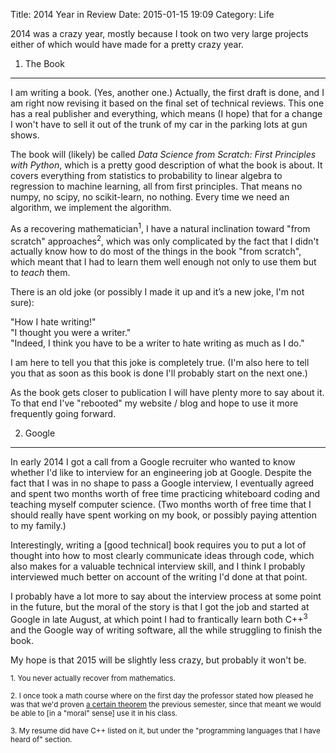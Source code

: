 Title: 2014 Year in Review
Date: 2015-01-15 19:09
Category: Life

2014 was a crazy year, mostly because I took on two very large projects either of which would have made for a pretty crazy year.

1. The Book
--------

I am writing a book.  (Yes, another one.)  Actually, the first draft is done, and I am right now revising it based on the final set of technical reviews.  This one has a real publisher and everything, which means (I hope) that for a change I won't have to sell it out of the trunk of my car in the parking lots at gun shows.

The book will (likely) be called *Data Science from Scratch: First Principles with Python*, which is a pretty good description of what the book is about. It covers everything from statistics to probability to linear algebra to regression to machine learning, all from first principles.  That means no numpy, no scipy, no scikit-learn, no nothing.  Every time we need an algorithm, we implement the algorithm.

As a recovering mathematician<sup>1</sup>, I have a natural inclination toward "from scratch" approaches<sup>2</sup>, which was only complicated by the fact that I didn't actually know how to do most of the things in the book "from scratch", which meant that I had to learn them well enough not only to use them but to *teach* them.

There is an old joke (or possibly I made it up and it’s a new joke, I'm not sure):

"How I hate writing!"  
"I thought you were a writer."  
"Indeed, I think you have to be a writer to hate writing as much as I do."

I am here to tell you that this joke is completely true.  (I'm also here to tell you that as soon as this book is done I'll probably start on the next one.)

As the book gets closer to publication I will have plenty more to say about it.  To that end I've "rebooted" my website / blog and hope to use it more frequently going forward.

2. Google
------

In early 2014 I got a call from a Google recruiter who wanted to know whether I'd like to interview for an engineering job at Google.  Despite the fact that I was in no shape to pass a Google interview, I eventually agreed and spent two months worth of free time practicing whiteboard coding and teaching myself computer science.  (Two months worth of free time that I should really have spent working on my book, or possibly paying attention to my family.)

Interestingly, writing a [good technical] book requires you to put a lot of thought into how to most clearly communicate ideas through code, which also makes for a valuable technical interview skill, and I think I probably interviewed much better on account of the writing I'd done at that point.

I probably have a lot more to say about the interview process at some point in the future, but the moral of the story is that I got the job and started at Google in late August, at which point I had to frantically learn both C++<sup>3</sup> and the Google way of writing software, all the while struggling to finish the book.

My hope is that 2015 will be slightly less crazy, but probably it won't be.

<small>1. You never actually recover from mathematics.</small>

<small>2. I once took a math course where on the first day the professor stated how pleased he was that we'd proven <a href = "http://en.wikipedia.org/wiki/Tychonoff%27s_theorem">a certain theorem</a> the previous semester, since that meant we would be able to [in a "moral" sense] use it in his class.</small>

<small>3. My resume did have C++ listed on it, but under the "programming languages that I have heard of" section.